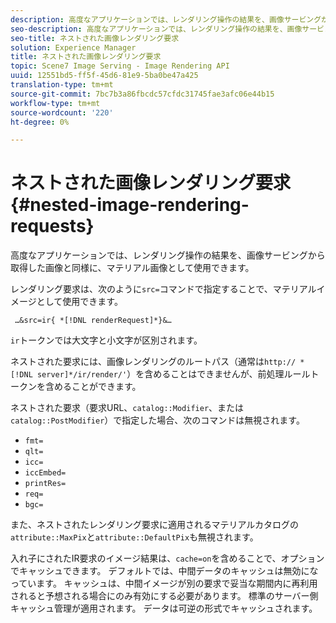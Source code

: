 ```yaml
---
description: 高度なアプリケーションでは、レンダリング操作の結果を、画像サービングから取得した画像と同様に、マテリアル画像として使用できます。
seo-description: 高度なアプリケーションでは、レンダリング操作の結果を、画像サービングから取得した画像と同様に、マテリアル画像として使用できます。
seo-title: ネストされた画像レンダリング要求
solution: Experience Manager
title: ネストされた画像レンダリング要求
topic: Scene7 Image Serving - Image Rendering API
uuid: 12551bd5-ff5f-45d6-81e9-5ba0be47a425
translation-type: tm+mt
source-git-commit: 7bc7b3a86fbcdc57cfdc31745fae3afc06e44b15
workflow-type: tm+mt
source-wordcount: '220'
ht-degree: 0%

---
```



# ネストされた画像レンダリング要求{#nested-image-rendering-requests}

高度なアプリケーションでは、レンダリング操作の結果を、画像サービングから取得した画像と同様に、マテリアル画像として使用できます。

レンダリング要求は、次のように`src=`コマンドで指定することで、マテリアルイメージとして使用できます。

` …&src=ir{ *[!DNL renderRequest]*}&…`

`ir`トークンでは大文字と小文字が区別されます。

ネストされた要求には、画像レンダリングのルートパス（通常は`http:// *[!DNL server]*/ir/render/'`）を含めることはできませんが、前処理ルールトークンを含めることができます。

ネストされた要求（要求URL、`catalog::Modifier`、または`catalog::PostModifier`）で指定した場合、次のコマンドは無視されます。

* `fmt=`
* `qlt=`
* `icc=`
* `iccEmbed=`
* `printRes=`
* `req=`
* `bgc=`

また、ネストされたレンダリング要求に適用されるマテリアルカタログの`attribute::MaxPix`と`attribute::DefaultPix`も無視されます。

入れ子にされたIR要求のイメージ結果は、`cache=on`を含めることで、オプションでキャッシュできます。 デフォルトでは、中間データのキャッシュは無効になっています。 キャッシュは、中間イメージが別の要求で妥当な期間内に再利用されると予想される場合にのみ有効にする必要があります。 標準のサーバー側キャッシュ管理が適用されます。 データは可逆の形式でキャッシュされます。
